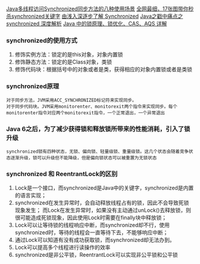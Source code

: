 [Java多线程访问Synchronized同步方法的八种使用场景](https://mp.weixin.qq.com/s/y2Qi8CaF9qFcBGuYpdrV6Q)
[全网最细，17张图带你秒杀synchronized关键字](https://mp.weixin.qq.com/s/3Yw7zwtIujdZXK651CsNTQ)
[由浅入深逐步了解 Synchronized](https://mp.weixin.qq.com/s/dQmbSyYBe9eZxQqbBkLJSQ)
[Java之戳中痛点之 synchronized 深度解析](https://mp.weixin.qq.com/s/wkQUT8Dd0yuJF__bHHNZ0w)
[Java 中的锁原理、锁优化、CAS、AQS 详解](https://mp.weixin.qq.com/s/i0bDEZW6rs2g8zR7BjKLgQ)

### synchronized的使用方式

1. 修饰实例方法：锁定的是this对象，对象内置锁
2. 修饰静态方法：锁定的是Class对象，类锁
3. 修饰代码块：根据括号中的对象或者是类，获得相应的对象内置锁或者是类锁

### synchronized原理

    对于同步方法，JVM采用ACC_SYNCHRONIZED标记符来实现同步。
    对于同步代码块。JVM采用monitorenter、monitorexit两个指令来实现同步。每个monitorenter指令对应两个monitorexit指令，一个正常退出，一个异常退出

### Java 6之后，为了减少获得锁和释放锁所带来的性能消耗，引入了锁升级

    synchronized锁有四种状态，无锁、偏向锁、轻量级锁、重量级锁。这几个状态会随着竞争状态逐渐升级，锁可以升级但不能降级，但是偏向锁状态可以被重置为无锁状态
    
### synchronized 和 ReentrantLock的区别
1. Lock是一个接口，而synchronized是Java中的关键字，synchronized是内置的语言实现；
2. synchronized在发生异常时，会自动释放线程占有的锁，因此不会导致死锁现象发生；
        而Lock在发生异常时，如果没有主动通过unLock()去释放锁，则很可能造成死锁现象，因此使用Lock时需要在finally块中释放锁；
3. Lock可以让等待锁的线程响应中断，而synchronized却不行，使用synchronized时，等待的线程会一直等待下去，不能够响应中断；
4. 通过Lock可以知道有没有成功获取锁，而synchronized却无法办到。
5. Lock可以提高多个线程进行读操作的效率
6. synchronized是非公平锁，ReentrantLock可以实现非公平锁和公平锁